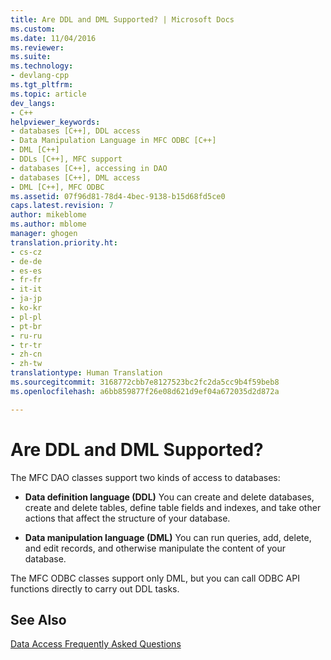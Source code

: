 ```yaml
---
title: Are DDL and DML Supported? | Microsoft Docs
ms.custom: 
ms.date: 11/04/2016
ms.reviewer: 
ms.suite: 
ms.technology:
- devlang-cpp
ms.tgt_pltfrm: 
ms.topic: article
dev_langs:
- C++
helpviewer_keywords:
- databases [C++], DDL access
- Data Manipulation Language in MFC ODBC [C++]
- DML [C++]
- DDLs [C++], MFC support
- databases [C++], accessing in DAO
- databases [C++], DML access
- DML [C++], MFC ODBC
ms.assetid: 07f96d81-78d4-4bec-9138-b15d68fd5ce0
caps.latest.revision: 7
author: mikeblome
ms.author: mblome
manager: ghogen
translation.priority.ht:
- cs-cz
- de-de
- es-es
- fr-fr
- it-it
- ja-jp
- ko-kr
- pl-pl
- pt-br
- ru-ru
- tr-tr
- zh-cn
- zh-tw
translationtype: Human Translation
ms.sourcegitcommit: 3168772cbb7e8127523bc2fc2da5cc9b4f59beb8
ms.openlocfilehash: a6bb859877f26e08d621d9ef04a672035d2d872a

---
```

# Are DDL and DML Supported?
The MFC DAO classes support two kinds of access to databases:  
  
-   **Data definition language (DDL)** You can create and delete databases, create and delete tables, define table fields and indexes, and take other actions that affect the structure of your database.  
  
-   **Data manipulation language (DML)** You can run queries, add, delete, and edit records, and otherwise manipulate the content of your database.  
  
 The MFC ODBC classes support only DML, but you can call ODBC API functions directly to carry out DDL tasks.  
  
## See Also  
 [Data Access Frequently Asked Questions](../data/data-access-frequently-asked-questions-mfc-data-access.md)


<!--HONumber=Jan17_HO1-->


